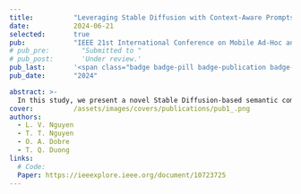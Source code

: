 ```yaml
---
title:          "Leveraging Stable Diffusion with Context-Aware Prompts for Semantic Communication"
date:           2024-06-21
selected:       true
pub:            "IEEE 21st International Conference on Mobile Ad-Hoc and Smart Systems (MASS)"
# pub_pre:        "Submitted to "
# pub_post:       'Under review.'
pub_last:       '<span class="badge badge-pill badge-publication badge-primary">Conference</span>'
pub_date:       "2024"

abstract: >-
  In this study, we present a novel Stable Diffusion-based semantic communication (SDSC) framework that demonstrates high performance, characterized by an elevated bandwidth compression ratio (BCR) and robust noise tolerance achieved by diffusion mechanism integrating supplementary prompts. This scheme significantly enhances the system's ability to preserve data integrity and meaning in noisy environments. By introducing additional context-aware prompts during transmission, we improve the accuracy of received information and mitigate the adverse effects of interference and noise.
cover:          /assets/images/covers/publications/pub1_.png
authors:
  - L. V. Nguyen
  - T. T. Nguyen
  - O. A. Dobre
  - T. Q. Duong
links:
  # Code:
  Paper: https://ieeexplore.ieee.org/document/10723725
---
```

